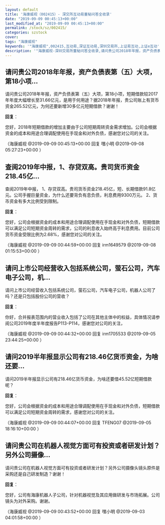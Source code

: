 ```yaml
---
layout: default
title: '海康威视（002415）- 深交所互动易董秘问答全收录'
date: "2019-09-09 00:45:13+00:00"
last_modified_at: "2019-09-09 00:45:13+00:00"
permalink: /stock/sz/002415/
categories: szstock
cover: 
tags: "海康威视"
keywords: '"海康威视",002415,互动易,深证互动易,深圳交易所,上证易互动,上证e互动'
description: '"海康威视-深圳交易所董秘问答全收录,请问贵公司2018年年报，资产负债表第（五）大项，第18小项，短期借款较2017年年度大幅增长至31.66亿元，是用于何用途？据2018年年报，贵公司账上有货币资金265.52亿元，为何还要新增30多亿元短期借款？谢谢！"'
---
```


## 请问贵公司2018年年报，资产负债表第（五）大项，第18小项...

请问贵公司2018年年报，资产负债表第（五）大项，第18小项，短期借款较2017年年度大幅增长至31.66亿元，是用于何用途？据2018年年报，贵公司账上有货币资金265.52亿元，为何还要新增30多亿元短期借款？谢谢！

**回复**：

您好，2018年短期借款的增加主要由于公司短期周转资金需求增加。公司会根据资金的成本和用途合理调配使用在手现金和对外负债，感谢您对公司的关注。 

（海康威视  @2019-09-09 00:45:13+00:00 回复 嘿小明  @2019-09-08 05:27:23+00:00 ）

## 查阅2019年中报，1、存贷双高。贵司货币资金218.45亿...

查阅2019年中报，
1、存贷双高。贵司货币资金218.45亿，短、长期借款91.8亿元。公司手握巨量资金，为什么还要背负有息负债，利息费用9300万元。
 2、货币资金有多大比例受到限制。

**回复**：

您好，公司会根据资金的成本和用途合理调配使用在手现金和对外负债，短期借款可以满足公司短期资金周转的需求，公司的利息收入始终高于利息费用。目前公司货币资金受限比例为2.68%，感谢您对公司的关注。 

（海康威视  @2019-09-09 00:44:59+00:00 回复 irm1649579  @2019-09-08 01:15:53+00:00 ）

## 请问上市公司经营收入包括系统公司，萤石公司，汽车电子公司，机...

请问上市公司经营收入包括系统公司，萤石公司，汽车电子公司，机器人公司了吗？还是只包括股份公司的营收？

**回复**：

你好，合并报表范围内的营业收入包括了公司在其他主体中的权益，具体情况请参阅公司2019年度半年度报告P113-P114，感谢您对公司的关注， 

（海康威视  @2019-09-09 00:44:32+00:00 回复 irm1705533  @2019-09-05 23:44:25+00:00 ）

## 请问2019半年报显示公司有218.46亿货币资金，为啥还要...

请问2019半年报显示公司有218.46亿货币资金，为啥还要借45.52亿短期借款呢？

**回复**：

您好，公司会根据资金的成本和用途合理调配使用在手现金和对外负债，短期借款可以满足公司短期资金周转的需求，感谢您对公司的关注。 

（海康威视  @2019-09-09 00:44:07+00:00 回复 TFENG07  @2019-09-05 18:16:10+00:00 ）

## 请问贵公司在机器人视觉方面可有投资或者研发计划？另外公司摄像...

请问贵公司在机器人视觉方面可有投资或者研发计划？另外公司摄像头镜头原件是采购还是自己研发制造？谢谢！

**回复**：

您好，公司有海康机器人子公司，针对机器视觉及其应用做研发与市场拓展。公司镜头为对外采购。谢谢。 

（海康威视  @2019-09-09 00:43:52+00:00 回复 嘿小明  @2019-09-03 04:01:58+00:00 ）

